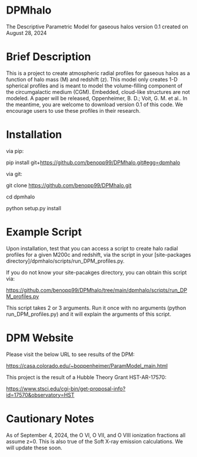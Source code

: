# DPMhalo

The Descriptive Parametric Model for gaseous halos version 0.1 created on August 28, 2024

# Brief Description

This is a project to create atmospheric radial profiles for gaseous halos as a function of halo mass (M) and redshift (z).  This model only creates 1-D spherical profiles and is meant to model the volume-filling component of the circumgalactic medium (CGM).  Embedded, cloud-like structures are not modeled.  A paper will be released, Oppenheimer, B. D.; Voit, G. M. et al..  In the meantime, you are welcome to download version 0.1 of this code.  We encourage users to use these profiles in their research.    

# Installation



via pip:

pip install git+https://github.com/benopp99/DPMhalo.git#egg=dpmhalo



via git: 

git clone https://github.com/benopp99/DPMhalo.git

cd dpmhalo

python setup.py install

# Example Script



Upon installation, test that you can access a script to create halo radial profiles for a given M200c and redshift, via the script in your [site-packages directory]/dpmhalo/scripts/run_DPM_profiles.py.  

If you do not know your site-pacakges directory, you can obtain this script via:

https://github.com/benopp99/DPMhalo/tree/main/dpmhalo/scripts/run_DPM_profiles.py

This script takes 2 or 3 arguments.  Run it once with no arguments (python run_DPM_profiles.py) and it will explain the arguments of this script.  

# DPM Website


Please visit the below URL to see results of the DPM:  

https://casa.colorado.edu/~boppenheimer/ParamModel_main.html


This project is the result of a Hubble Theory Grant HST-AR-17570:  

https://www.stsci.edu/cgi-bin/get-proposal-info?id=17570&observatory=HST

# Cautionary Notes  


As of September 4, 2024, the O VI, O VII, and O VIII ionization fractions all assume z=0.  This is also true of the Soft X-ray emission calculations.  We will update these soon.  

